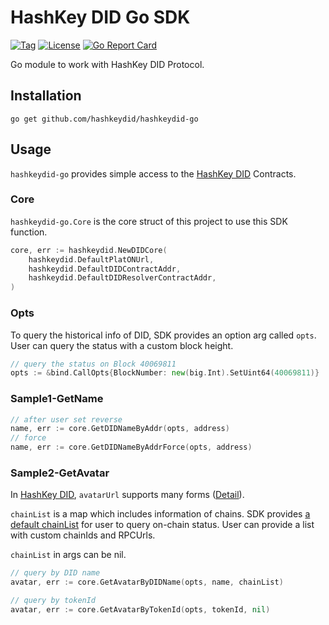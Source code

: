 # HashKey DID Go SDK
[![Tag](https://img.shields.io/badge/tags-v0.0.1-blue)](https://github.com/hashkeydid/hashkeydid-go/tags)
[![License](https://img.shields.io/badge/tags-MIT-yellow)](LICENSE)
[![Go Report Card](https://goreportcard.com/badge/github.com/hashkeydid/hashkeydid-go)](https://goreportcard.com/report/github.com/hashkeydid/hashkeydid-go)

Go module to work with HashKey DID Protocol.

## Installation

`go get github.com/hashkeydid/hashkeydid-go`

## Usage

`hashkeydid-go` provides simple access to the [HashKey DID](https://hashkey.id) Contracts.

### Core

`hashkeydid-go.Core` is the core struct of this project to use this SDK function.

```go
core, err := hashkeydid.NewDIDCore(
	hashkeydid.DefaultPlatONUrl, 
	hashkeydid.DefaultDIDContractAddr, 
	hashkeydid.DefaultDIDResolverContractAddr,
)
```

### Opts
To query the historical info of DID, SDK provides an option arg called `opts`. 
User can query the status with a custom block height.
```go
// query the status on Block 40069811
opts := &bind.CallOpts{BlockNumber: new(big.Int).SetUint64(40069811)}
```

### Sample1-GetName
```go
// after user set reverse
name, err := core.GetDIDNameByAddr(opts, address)
// force
name, err := core.GetDIDNameByAddrForce(opts, address)
```

### Sample2-GetAvatar
In [HashKey DID](https://hashkey.id), `avatarUrl` supports many forms ([Detail]()).

`chainList` is a map which includes information of chains.
SDK provides [a default chainList](https://github.com/hashkeydid/hashkeydid-go/blob/main/default.go) for user to query on-chain status.
User can provide a list with custom chainIds and RPCUrls.

`chainList` in args can be nil.
```go
// query by DID name
avatar, err := core.GetAvatarByDIDName(opts, name, chainList)

// query by tokenId
avatar, err := core.GetAvatarByTokenId(opts, tokenId, nil)
```
